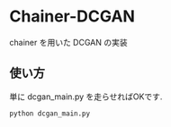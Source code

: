 # Chainer-DCGAN

chainer を用いた DCGAN の実装

## 使い方

単に dcgan_main.py を走らせればOKです. 

```python
python dcgan_main.py
```
